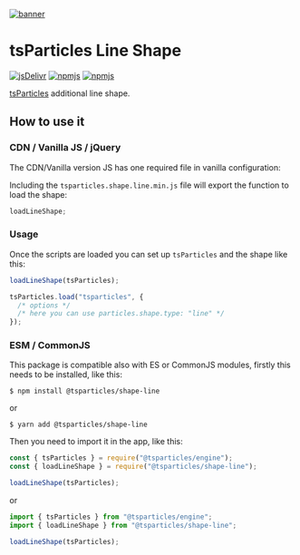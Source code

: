 [![banner](https://particles.js.org/images/banner2.png)](https://particles.js.org)

# tsParticles Line Shape

[![jsDelivr](https://data.jsdelivr.com/v1/package/npm/@tsparticles/shape-line/badge)](https://www.jsdelivr.com/package/npm/@tsparticles/shape-line)
[![npmjs](https://badge.fury.io/js/@tsparticles/shape-line.svg)](https://www.npmjs.com/package/@tsparticles/shape-line)
[![npmjs](https://img.shields.io/npm/dt/@tsparticles/shape-line)](https://www.npmjs.com/package/@tsparticles/shape-line)

[tsParticles](https://github.com/matteobruni/tsparticles) additional line shape.

## How to use it

### CDN / Vanilla JS / jQuery

The CDN/Vanilla version JS has one required file in vanilla configuration:

Including the `tsparticles.shape.line.min.js` file will export the function to load the shape:

```javascript
loadLineShape;
```

### Usage

Once the scripts are loaded you can set up `tsParticles` and the shape like this:

```javascript
loadLineShape(tsParticles);

tsParticles.load("tsparticles", {
  /* options */
  /* here you can use particles.shape.type: "line" */
});
```

### ESM / CommonJS

This package is compatible also with ES or CommonJS modules, firstly this needs to be installed, like this:

```shell
$ npm install @tsparticles/shape-line
```

or

```shell
$ yarn add @tsparticles/shape-line
```

Then you need to import it in the app, like this:

```javascript
const { tsParticles } = require("@tsparticles/engine");
const { loadLineShape } = require("@tsparticles/shape-line");

loadLineShape(tsParticles);
```

or

```javascript
import { tsParticles } from "@tsparticles/engine";
import { loadLineShape } from "@tsparticles/shape-line";

loadLineShape(tsParticles);
```
